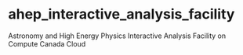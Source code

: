 # ahep_interactive_analysis_facility
Astronomy and High Energy Physics Interactive Analysis Facility on Compute Canada Cloud
